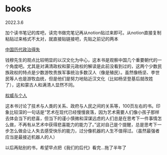 # books 
2022.3.6

加个读书笔记的库吧，读完书做完笔记再从notion贴过来即可。从notion直接复制粘贴过来格式不太对，就直接贴链接吧，先贴之前记的两本

[中国历代政治得失](https://fuzzy-juice-7b2.notion.site/19570398593b4f14926559536ab28aea)

钱穆先生的观点比较明显的以汉文化为中心，这本书是观察中国几个重要朝代的一个角度吧。尤其是对满清政权和蒙元政权的解读是此前没看到过的，这两个少数民族政权的特点是少数游牧贵族军事统治多数汉人（像是殖民）。虽然像杨坚、李世民等人也是游牧血统，但是他们是努力地贴近汉文化（比如杨坚登基后就改姓了），这和蒙古人和满清人显然不同。

[权威与个人](https://fuzzy-juice-7b2.notion.site/The-Authority-and-Individual-fd713cfad18f4bcda0bf3c9d51b13fc3)

这本书讨论了技术与人类的关系、政府与人民之间的关系等，100页左右的书。印象比较深的一句话是“艺术在现代已经慢慢衰落，因为艺术需要人们像小孩子那样去体会当下的悲喜，但当下的谨小慎微和深谋远虑的人们总是在思考下一件事情怎么做，不再有从艺术中获得悲喜能力的能力了。”这对自己是个提醒，总是思考下一步怎么做会让人失去感受快乐的能力，过分像机器的人生不值得过。（虽然最强者应当是最接近机器人的人）

以后再贴别的书，希望早点把《我们的后代》看完...拖了半年了


